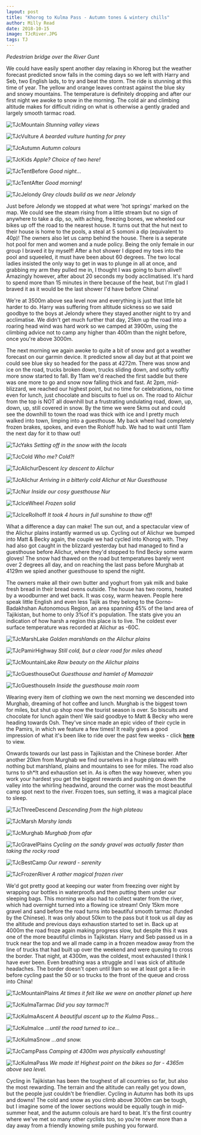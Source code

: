 ```yaml
---
layout: post
title: "Khorog to Kulma Pass - Autumn tones & wintery chills"
author: Milly Read
date: 2018-10-15
image: TJcRiver.JPG
tags: TJ
--- 
```

*Pedestrian bridge over the River Gunt*

We could have easily spent another day relaxing in Khorog but the weather forecast predicted snow falls in the coming days so we left with Harry and Seb, two English lads, to try and beat the storm. The ride is stunning at this time of year. The yellow and orange leaves contrast against the blue sky and snowy mountains. The temperature is definitely dropping and after our first night we awoke to snow in the morning. The cold air and climbing altitude makes for difficult riding on what is otherwise a gently graded and largely smooth tarmac road. 

![TJcMountain](assets/img/TJcMountain.JPG) *Stunning valley views*

![TJcVulture](assets/img/TJcVulture.JPG) *A bearded vulture hunting for prey*

![TJcAutumn](assets/img/TJcAutumn.JPG) *Autumn colours*

![TJcKids](assets/img/TJcKids.jpg) *Apple? Choice of two here!*

![TJcTentBefore](assets/img/TJcTentBefore.jpg) *Good night...*

![TJcTentAfter](assets/img/TJcTentAfter.jpg) *Good morning!*

![TJcJelondy](assets/img/TJcJelondy.JPG) *Grey clouds build as we near Jelondy*

Just before Jelondy we stopped at what were 'hot springs' marked on the map. We could see the steam rising from a little stream but no sign of anywhere to take a dip, so, with aching, freezing bones, we wheeled our bikes up off the road to the nearest house. It turns out that the hut next to their house is home to the pools, a steal at 5 somoni a dip (equivalent to 40p)! The owners also let us camp behind the house. There is a seperate hot pool for men and women and a nude policy. Being the only female in our group I braved it by myself! After a hot shower I dipped my toes into the pool and squeeled, it must have been about 60 degrees. The two local ladies insisted the only way to get in was to plunge in all at once, and grabbing my arm they pulled me in, I thought I was going to burn alive!! Amazingly however, after about 20 seconds my body acclimatised. It's hard to spend more than 15 minutes in there because of the heat, but I'm glad I braved it as it would be the last shower I'd have before China!  

We're at 3500m above sea level now and everything is just that little bit harder to do. Harry was suffering from altitude sickness so we said goodbye to the boys at Jelondy where they stayed another night to try and acclimatise. We didn't get much further that day, 25km up the road into a roaring head wind was hard work so we camped at 3900m, using the climbing advice not to camp any higher than 400m than the night before, once you're above 3000m.  

The next morning we again awoke to quite a bit of snow and got a weather forecast on our garmin device. It predicted snow all day but at that point we could see blue sky so headed for the pass at 4272m. There was snow and ice on the road, trucks broken down, trucks sliding down, and softly softly more snow started to fall. By 11am we'd reached the first saddle but there was one more to go and snow now falling thick and fast. At 2pm, mid-blizzard, we reached our highest point, but no time for celebrations, no time even for lunch, just chocolate and biscuits to fuel us on. The road to Alichur from the top is NOT all downhill but a frustrating undulating road, down, up, down, up, still covered in snow. By the time we were 5kms out and could see the downhill to town the road was thick with ice and I pretty much walked into town, limping into a guesthouse. My back wheel had completely frozen brakes, spokes, and even the Rohloff hub. We had to wait until 11am the next day for it to thaw out!

![TJcYaks](assets/img/TJcYaks.JPG) *Setting off in the snow with the locals*

![TJcCold](assets/img/TJcCold.JPG) *Who me? Cold?!*

![TJcAlichurDescent](assets/img/TJcAlichurDescent.JPG) *Icy descent to Alichur*  

![TJcAlichur](assets/img/TJcAlichur.JPG) *Arriving in a bitterly cold Alichur at Nur Guesthouse*

![TJcNur](assets/img/TJcNur.JPG) *Inside our cosy guesthouse Nur*

![TJcIceWheel](assets/img/TJcIceWheel.JPG) *Frozen solid*

![TJcIceRolhoff](assets/img/TJcIceRolhoff.JPG) *It took 4 hours in full sunshine to thaw off!*

What a difference a day can make! The sun out, and a spectacular view of the Alichur plains instantly warmed us up. Cycling out of Alichur we bumped into Matt & Becky again, the couple we had cycled into Khorog with. They had also got caught in the blizzard yesterday but had managed to find a guesthouse before Alichur, where they'd stopped to find Becky some warm gloves! The snow had thawed on the road but temperatures barely went over 2 degrees all day, and on reaching the last pass before Murghab at 4129m we spied another guesthouse to spend the night. 

The owners make all their own butter and yoghurt from yak milk and bake fresh bread in their bread ovens outside. The house has two rooms, heated by a woodburner and wet back. It was cosy, warm heaven. People here speak little English and even less Tajik as they belong to the Gorno-Badakhshan Autonomous Region, an area spanning 45% of the land area of Tajikistan, but home to only 3%of it's population. The stats give you an indication of how harsh a region this place is to live. The coldest ever surface temperature was recorded at Alichur as -60C.

![TJcMarshLake](assets/img/TJcMarshLake.JPG) *Golden marshlands on the Alichur plains*

![TJcPamirHighway](assets/img/TJcPamirHighway.JPG) *Still cold, but a clear road for miles ahead*

![TJcMountainLake](assets/img/TJcMountainLake.JPG) *Raw beauty on the Alichur plains*  

![TJcGuesthouseOut](assets/img/TJcGuesthouseOut.JPG) *Guesthouse and hamlet of Mamazair*

![TJcGuesthouseIn](assets/img/TJcGuesthouseIn.JPG) *Inside the guesthouse main room*

Wearing every item of clothing we own the next morning we descended into Murghab, dreaming of hot coffee and lunch. Murghab is the biggest town for miles, but shut up shop now the tourist season is over. So biscuits and chocolate for lunch again then! We said goodbye to Matt & Becky who were heading towards Osh. They've since made an epic video of their cycle in the Pamirs, in which we feature a few times! It really gives a good impression of what it's been like to ride over the past few weeks - click [**here**](https://youtu.be/akGlEcJU2LY) to view.  

Onwards towards our last pass in Tajikistan and the Chinese border. After another 20km from Murghab we find ourselves in a huge plateau with nothing but marshland, plains and mountains to see for miles. The road also turns to sh*!t and exhaustion set in. As is often the way however, when you work your hardest you get the biggest rewards and pushing on down the valley into the whirling headwind, around the corner was the most beautiful camp spot next to the river. Frozen toes, sun setting, it was a magical place to sleep.

![TJcThreeDescend](assets/img/TJcThreeDescend.JPG) *Descending from the high plateau*

![TJcMarsh](assets/img/TJcMarsh.JPG) *Marshy lands*

![TJcMurghab](assets/img/TJcMurghab.JPG) *Murghab from afar*

![TJcGravelPlains](assets/img/TJcGravelPlains.JPG) *Cycling on the sandy gravel was actually faster than taking the rocky road*

![TJcBestCamp](assets/img/TJcBestCamp.jpg) *Our reward - serenity*

![TJcFrozenRiver](assets/img/TJcFrozenRiver.jpg) *A rather magical frozen river*

We'd got pretty good at keeping our water from freezing over night by wrapping our bottles in waterproofs and then putting them under our sleeping bags. This morning we also had to collect water from the river, which had overnight turned into a flowing ice stream! Only 15km more gravel and sand before the road turns into beautiful smooth tarmac (funded by the Chinese). It was only about 50km to the pass but it took us all day as the altitude and previous days exhaustion started to set in. Back up at 4000m the road froze again making progress slow, but despite this it was one of the more beautiful climbs in Tajikistan. Harry and Seb passed us in a truck near the top and we all made camp in a frozen meadow away from the line of trucks that had built up over the weekend and were queuing to cross the border. That night, at 4300m, was the coldest, most exhausted I think I have ever been. Even breathing was a struggle and I was sick of altitude headaches. The border doesn't open until 9am so we at least got a lie-in before cycling past the 50 or so trucks to the front of the queue and cross into China!

![TJcMountainPlains](assets/img/TJcMountainPlains.JPG) *At times it felt like we were on another planet up here*

![TJcKulmaTarmac](assets/img/TJcKulmaTarmac.JPG) *Did you say tarmac?!*

![TJcKulmaAscent](assets/img/TJcKulmaAscent.JPG) *A beautiful ascent up to the Kulma Pass...*

![TJcKulmaIce](assets/img/TJcKulmaIce.JPG) *...until the road turned to ice...*

![TJcKulmaSnow](assets/img/TJcKulmaSnow.JPG) *...and snow.*

![TJcCampPass](assets/img/TJcCampPass.jpg) *Camping at 4300m was physically exhausting!*

![TJcKulmaPass](assets/img/TJcKulmaPass.JPG) *We made it! Highest point on the bikes so far - 4365m above sea level.*

Cycling in Tajikistan has been the toughest of all countries so far, but also the most rewarding. The terrain and the altitude can really get you down, but the people just couldn't be friendlier. Cycling in Autumn has both its ups and downs! The cold and snow as you climb above 3000m can be tough, but I imagine some of the lower sections would be equally tough in mid-summer heat, and the autumn colouis are hard to beat. It's the first country where we've met so many other cyclists too, so you're never more than a day away from a friendly knowing smile pushing you forward. 

